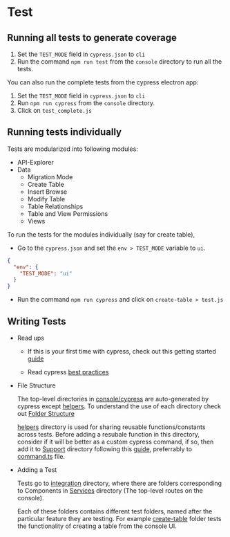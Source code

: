 # Test

## Running all tests to generate coverage

1. Set the `TEST_MODE` field in `cypress.json` to `cli`
2. Run the command `npm run test` from the `console` directory to run all the tests.

You can also run the complete tests from the cypress electron app:

1. Set the `TEST_MODE` field in `cypress.json` to `cli`
2. Run `npm run cypress` from the `console` directory.
3. Click on `test_complete.js`

## Running tests individually

Tests are modularized into following modules:

- API-Explorer
- Data
  - Migration Mode
  - Create Table
  - Insert Browse
  - Modify Table
  - Table Relationships
  - Table and View Permissions
  - Views

To run the tests for the modules individually (say for create table),

- Go to the `cypress.json` and set the `env > TEST_MODE` variable to `ui`.

```json
{
  "env": {
    "TEST_MODE": "ui"
  }
}
```

- Run the command `npm run cypress` and click on `create-table > test.js`

## Writing Tests

- Read ups

  - If this is your first time with cypress, check out this getting started [guide](https://docs.cypress.io/guides/getting-started/writing-your-first-test.html)

  - Read cypress [best practices](https://docs.cypress.io/guides/references/best-practices.html)

- File Structure

  The top-level directories in [console/cypress](../../console/cypress) are auto-generated by cypress except [helpers](../../console/cypress/helpers). To understand the use of each directory check out [Folder Structure](https://docs.cypress.io/guides/core-concepts/writing-and-organizing-tests.html#Folder-Structure)

  [helpers](../../console/cypress/helpers) directory is used for sharing reusable functions/constants across tests. Before adding a resubale function in this directory, consider if it will be better as a custom cypress command, if so, then add it to [Support](../../console/cypress/support) directory following this [guide](https://docs.cypress.io/api/cypress-api/custom-commands.html), preferrably to [command.ts](../../console/cypress/support/commands.ts) file.

- Adding a Test

  Tests go to [integration](../../console/cypress/integration) directory, where there are folders corresponding to Components in [Services](../../console/src/components/Services) directory (The top-level routes on the console).

  Each of these folders contains different test folders, named after the particular feature they are testing. For example [create-table](../../console/cypress/integration/data/create-table) folder tests the functionality of creating a table from the console UI.
